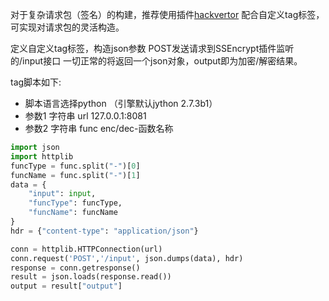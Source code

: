对于复杂请求包（签名）的构建，推荐使用插件[hackvertor](https://github.com/hackvertor/hackvertor)
配合自定义tag标签，可实现对请求包的灵活构造。

定义自定义tag标签，构造json参数 POST发送请求到SSEncrypt插件监听的/input接口
一切正常的将返回一个json对象，output即为加密/解密结果。

tag脚本如下:
- 脚本语言选择python （引擎默认jython 2.7.3b1）
- 参数1 字符串 url 127.0.0.1:8081
- 参数2 字符串 func enc/dec-函数名称

```python
import json
import httplib
funcType = func.split("-")[0]
funcName = func.split("-")[1]
data = {
	"input": input,
	"funcType": funcType,
	"funcName": funcName
}
hdr = {"content-type": "application/json"}

conn = httplib.HTTPConnection(url)
conn.request('POST','/input', json.dumps(data), hdr)
response = conn.getresponse()
result = json.loads(response.read())
output = result["output"]
```